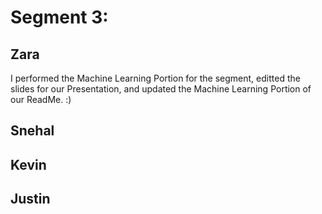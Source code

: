 # Segment 3:

## Zara
I performed the Machine Learning Portion for the segment, editted the slides for our Presentation, and updated the Machine Learning Portion of our ReadMe. :)

## Snehal

## Kevin

## Justin